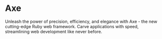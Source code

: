 # Axe
Unleash the power of precision, efficiency, and elegance with Axe - the new cutting-edge Ruby web framework. Carve applications with speed, streamlining web development like never before.
